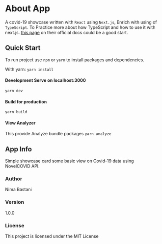# About App

A covid-19 showcase written with `React` using `Next.js`, Enrich with using of `TypeScript`. To Practice more about how TypeScript and how to use it with next.js.
 [this page](https://nextjs.org/docs/basic-features/typescript) on their official docs could be a good start.

## Quick Start
To run project use `npm` or `yarn` to install packages and dependencies.

With yarn: `yarn install`

#### Development Serve on localhost:3000

`yarn dev`

#### Build for production

`yarn build`

#### View Analyzer

This provide Analyze bundle packages `yarn analyze`

## App Info

Simple showcase card  some basic view on Covid-19 data using NovelCOVID API.

### Author

Nima Bastani

### Version

1.0.0

### License

This project is licensed under the MIT License
